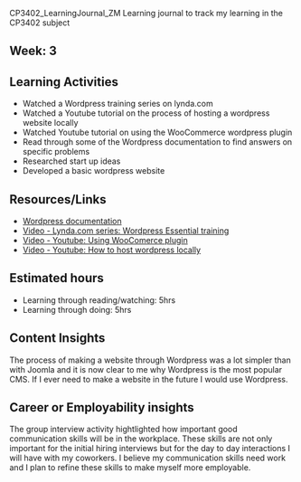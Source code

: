 CP3402_LearningJournal_ZM
Learning journal to track my learning in the CP3402 subject

## Week: 3

## Learning Activities
* Watched a Wordpress training series on lynda.com
* Watched a Youtube tutorial on the process of hosting a wordpress website locally
* Watched Youtube tutorial on using the WooCommerce wordpress plugin
* Read through some of the Wordpress documentation to find answers on specific problems
* Researched start up ideas
* Developed a basic wordpress website

## Resources/Links
* [Wordpress documentation](developer.wordpress.org)
* [Video - Lynda.com series: Wordpress Essential training](https://www.linkedin.com/learning/wordpress-5-essential-training/manage-content-in-wordpress?u=2223545)
* [Video - Youtube: Using WooComerce plugin](https://www.youtube.com/watch?v=Txg-PrWRdzs&t=2571s)
* [Video - Youtube: How to host wordpress locally](https://www.youtube.com/watch?v=CTNFZRdDotM)

## Estimated hours
* Learning through reading/watching: 5hrs
* Learning through doing: 5hrs

## Content Insights
The process of making a website through Wordpress was a lot simpler than with Joomla and it is now clear to me why Wordpress is the most popular CMS. If I ever need to make a website in the future I would use Wordpress.     

## Career or Employability insights
The group interview activity hightlighted how important good communication skills will be in the workplace. These skills are not only important for the initial hiring interviews 
but for the day to day interactions I will have with my coworkers. I believe my communication skills need work and I plan to refine these skills to make myself more employable. 
